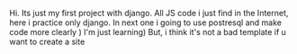 
Hi. Its just my first project with django.
All JS code i just find in the Internet, here i practice only django.
In next one i going to use postresql and make code more clearly )
I'm just learning)
But, i think it's not a bad template if u want to create a site
